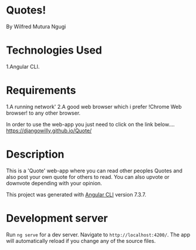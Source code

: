 # Quotes!
By Wilfred Mutura Ngugi

# Technologies Used

1.Angular CLI.

# Requirements

1.A running network'
2.A good web browser which i prefer !Chrome Web browser! to any other browser.

In order to use the web-app you just need to click on the link below....
https://djangowilly.github.io/Quote/

# Description

This is a 'Quote' web-app where you can read other peoples Quotes and also post your own quote for others to read.
You can also upvote or downvote depending with your opinion.

This project was generated with [Angular CLI](https://github.com/angular/angular-cli) version 7.3.7.

# Development server

Run `ng serve` for a dev server. Navigate to `http://localhost:4200/`. The app will automatically reload if you change any of the source files.

